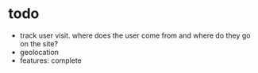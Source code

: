 # todo

* track user visit. where does the user come from and where do they go on the site?
* geolocation
* features: complete
